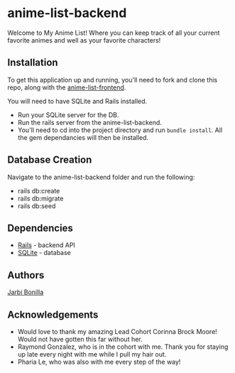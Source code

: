 # anime-list-backend

Welcome to My Anime List! Where you can keep track of all your current favorite animes and well as your favorite characters!

## Installation

To get this application up and running, you'll need to fork and clone this repo, along with the [anime-list-frontend](https://github.com/JarbiBonilla/anime-list-frontend).

You will need to have SQLite and Rails installed.
* Run your SQLite server for the DB.
* Run the rails server from the anime-list-backend.
* You'll need to cd into the project directory and run ``bundle install``. All the gem dependancies will then be installed.

## Database Creation
Navigate to the anime-list-backend folder and run the following:

* rails db:create
* rails db:migrate
* rails db:seed

## Dependencies 

 * [Rails](https://guides.rubyonrails.org/) - backend API
 * [SQLite](https://www.sqlite.org/index.html) - database

 ## Authors

[Jarbi Bonilla](https://github.com/JarbiBonilla)

## Acknowledgements

* Would love to thank my amazing Lead Cohort Corinna Brock Moore! Would not have gotten this far without her.
* Raymond Gonzalez, who is in the cohort with me. Thank you for staying up late every night with me while I pull my hair out.
* Pharia Le, who was also with me every step of the way!